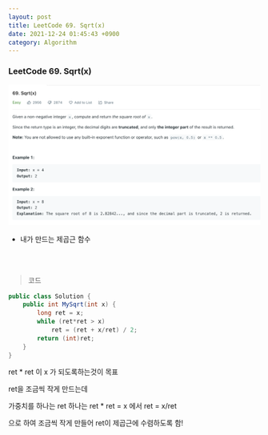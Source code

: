 ```yaml
---
layout: post
title: LeetCode 69. Sqrt(x)
date: 2021-12-24 01:45:43 +0900
category: Algorithm
---
```

### LeetCode 69. Sqrt(x)

![](/assets/img/leetcode/69.png)

- 내가 만드는 제곱근 함수

<br><br>

>코드

```c#
public class Solution {
    public int MySqrt(int x) {
        long ret = x;
        while (ret*ret > x)
            ret = (ret + x/ret) / 2;
        return (int)ret;
    }
}
```

ret * ret 이 x 가 되도록하는것이 목표

ret을 조금씩 작게 만드는데 

가중치를 하나는 ret 하나는 ret * ret = x  에서    ret = x/ret

으로 하여 조금씩 작게 만들어 ret이 제곱근에 수렴하도록 함!